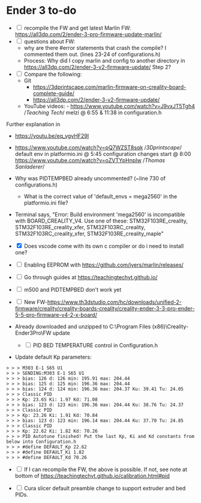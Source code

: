 # Ender 3 to-do

- <input type="checkbox"> recompile the FW and get latest Marlin FW: https://all3dp.com/2/ender-3-pro-firmware-update-marlin/
- <input type="checkbox"> questions about FW:
  - why are there #error statements that crash the compile? I commented them out. (lines 23-24 of configurations.h)
  - Process: Why did I copy marlin and config to another directory in https://all3dp.com/2/ender-3-v2-firmware-update/ Step 2?
- <input type="checkbox"> Compare the following:
  - Git
    - https://3dprintscape.com/marlin-firmware-on-creality-board-complete-guide/
    - https://all3dp.com/2/ender-3-v2-firmware-update/
  - YouTube videos: - https://www.youtube.com/watch?v=J9vxJT5Tgh4 /_Teaching Tech_/
    melzi @ 6:55 & 11:38 in configuration.h

Further explanation in

- https://youtu.be/eq_ygvHF29I
- https://www.youtube.com/watch?v=pQ7WZST8sqk /_3Dprintscape_/ default env in platformio.ini @ 5:45
  configuration changes start @ 8:00
  https://www.youtube.com/watch?v=oZVTYpHnpIw /_Thomas Sanladerer_/
- Why was PIDTEMPBED already uncommented? (~line 730 of configurations.h)
  - What is the correct value of 'default_envs = mega2560' in the platformio.ini file?
- Terminal says, "Error: Build environment 'mega2560' is incompatible with BOARD_CREALITY_V4. Use one of these: STM32F103RE_creality, STM32F103RE_creality_xfer, STM32F103RC_creality, STM32F103RC_creality_xfer, STM32F103RE_creality_maple"
- <input type="checkbox" checked> Does vscode come with its own c compiler or do i need to install one?
- <input type="checkbox"> Enabling EEPROM with https://github.com/jyers/marlin/releases/
- <input type="checkbox"> Go through guides at https://teachingtechyt.github.io/
- <input type="checkbox"> m500 and PIDTEMPBED don't work yet
- <input type="checkbox"> New FW-https://www.th3dstudio.com/hc/downloads/unified-2-firmware/creality/creality-boards-creality/creality-ender-3-3-pro-ender-5-5-pro-firmware-v4-2-x-board/
- Already downloaded and unzipped to C:\Program Files (x86)\Creality-Ender3Pro\FW update

  - <input type="checkbox"> PID BED TEMPERATURE control in Configuration.h

- Update default Kp parameters:

```
> > > M303 E-1 S65 U1
> > > SENDING:M303 E-1 S65 U1
> > > bias: 126 d: 126 min: 195.91 max: 204.44
> > > bias: 125 d: 125 min: 196.36 max: 204.44
> > > bias: 124 d: 124 min: 196.36 max: 204.37 Ku: 39.41 Tu: 24.05
> > > Classic PID
> > > Kp: 23.65 Ki: 1.97 Kd: 71.08
> > > bias: 123 d: 123 min: 196.36 max: 204.44 Ku: 38.76 Tu: 24.37
> > > Classic PID
> > > Kp: 23.26 Ki: 1.91 Kd: 70.84
> > > bias: 123 d: 123 min: 196.14 max: 204.44 Ku: 37.70 Tu: 24.85
> > > Classic PID
> > > Kp: 22.62 Ki: 1.82 Kd: 70.26
> > > PID Autotune finished! Put the last Kp, Ki and Kd constants from below into Configuration.h
> > > #define DEFAULT_Kp 22.62
> > > #define DEFAULT_Ki 1.82
> > > #define DEFAULT_Kd 70.26
```

- <input type="checkbox"> If I can recompile the FW, the above is possible. If not, see note at bottom of https://teachingtechyt.github.io/calibration.html#pid

- <input type="checkbox"> Cura slicer default preamble change to support extruder and bed PIDs.
